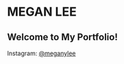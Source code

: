 # MEGAN LEE
## Welcome to My Portfolio!
Instagram: [@meganylee](https://instagram.com/m.leestudio?igshid=YmMyMTA2M2Y=)
